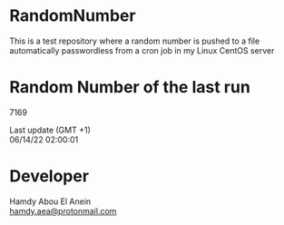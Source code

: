 # RandomNumber    
This is a test repository where a random number is pushed to a file automatically passwordless from a cron job in my Linux CentOS server    
# Random Number of the last run   
7169
      
Last update (GMT +1)    
06/14/22 02:00:01
# Developer    
Hamdy Abou El Anein   
hamdy.aea@protonmail.com
